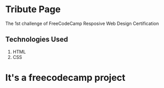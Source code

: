 # Tribute Page

The 1st challenge of FreeCodeCamp Resposive Web Design Certification

## Technologies Used

1. HTML
1. CSS

<h1>It's a freecodecamp project</h1>
